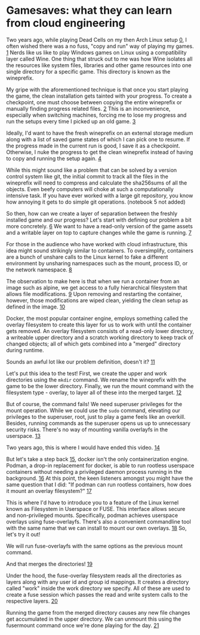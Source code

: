 # Gamesaves: what they can learn from cloud engineering

Two years ago, while playing Dead Cells on my then Arch Linux setup [0](00_intro.ipynb), I often wished there was a no fuss, "copy and run" way of playing my games. [1](01_file_transfer.ipynb)
Nerds like us like to play Windows games on Linux using a compatibility layer called Wine. One thing that struck out to me was how Wine isolates
all the resources like system files, libraries and other game resources into one single directory for a specific game. This directory is known
as the wineprefix.

My gripe with the aforementioned technique is that once you start playing the game, the clean installation gets tainted with your progress.
To create a checkpoint, one must choose between copying the entire wineprefix or manually finding progress related files. [2](02_wine_prefix.ipynb)
This is an inconvenience, especially when switching machines, forcing me to lose my progress and run the setups every time I picked up an old game. [3](03_switch_machines.ipynb)

Ideally, I'd want to have the fresh wineprefix on an external storage medium along with a list of saved game states of which I can pick one to resume.
If the progress made in the current run is good, I save it as a checkpoint. Otherwise, I nuke the progress to get the clean wineprefix instead of having to copy and running the setup again. [4](04_external_storage.ipynb)

While this might sound like a problem that can be solved by a version control system like git, the initial commit to track all the files
in the wineprefix will need to compress and calculate the sha256sums of all the objects. Even beefy computers will choke at such a computationally
intensive task. If you have ever worked with a large git repository, you know how annoying it gets to do simple git operations. (notebook 5 not added)

So then, how can we create a layer of separation between the freshly installed game and our progress? Let's start with defining our problem a bit more concretely. [6](06_pause_and_ponder.ipynb)
We want to have a read-only version of the game assets and a writable layer on top to capture changes while the game is running. [7](07_problem_definition.ipynb)

For those in the audience who have worked with cloud infrastructure, this idea might sound strikingly similar to containers. To oversimplify, containers
are a bunch of unshare calls to the Linux kernel to fake a different environment by unsharing namespaces such as the mount, process ID, or the network
namespace. [8](08_what_are_containers.ipynb)

The observation to make here is that when we run a container from an image such as alpine, we get access to a fully hierarchical filesystem that allows file modifications. [9](09_notable_idea.ipynb)
Upon removing and restarting the container, however, those modifications are wiped clean, yielding the clean setup as defined in the image. [10](10_restart_container.ipynb)

Docker, the most popular container engine, employs something called the overlay filesystem to create this layer for us to work with until the container gets removed.
An overlay filesystem consists of a read-only lower directory, a writeable upper directory and a scratch working directory to keep track of changed objects; all of
which gets combined into a "merged" directory during runtime.

Sounds an awful lot like our problem definition, doesn't it? [11](11_overlayfs_intro.ipynb)

Let's put this idea to the test! First, we create the upper and work directories using the `mkdir` command.
We rename the wineprefix with the game to be the lower directory. Finally, we run the mount command with the filesystem type - overlay, to layer all of these into the merged target. [12](12_vanilla_mount.ipynb)

But of course, the command fails! We need superuser privileges for the mount operation. While we could use the `sudo` command, elevating our privileges to the superuser, root,
just to play a game feels like an overkill. Besides, running commands as the superuser opens us up to unnecessary security risks. There's no way of mounting vanilla overlayfs in the userspace. [13](13_sudo.ipynb)

Two years ago, this is where I would have ended this video. [14](14_two_years_ago.ipynb)

But let's take a step back [15](15_a_step_back.ipynb), docker isn't the only containerization engine. Podman, a drop-in replacement for docker, is able to run
rootless userspace containers without needing a privileged daemon process running in the background. [16](16_not_the_only.ipynb) At this point, the keen listeners amongst you might have the same question that I did:
"If podman can run rootless containers, how does it mount an overlay filesystem?" [17](17_billion_dollar_question.ipynb)

This is where I'd have to introduce you to a feature of the Linux kernel known as Filesystem in Userspace or FUSE. This interface allows secure and non-privileged mounts. Specifically, podman
achieves userspace overlays using fuse-overlayfs. There's also a convenient commandline tool with the same name that we can install to mount our own overlays. [18](18_fuse_mount.ipynb) So, let's try it out!

We will run fuse-overlayfs with the same options as the previous mount command.

And that merges the directories! [19](19_podmans_secret.ipynb)

Under the hood, the fuse-overlay filesystem reads all the directories as layers along with any user id and group id mappings. It creates a directory called "work" inside the work directory we specify.
All of these are used to create a fuse session which passes the read and write system calls to the respective layers. [20](20_under_the_hood.ipynb)

Running the game from the merged directory causes any new file changes get accumulated in the upper directory. We can unmount this using the fusermount command once we're
done playing for the day. [21](21_unmount.ipynb)
